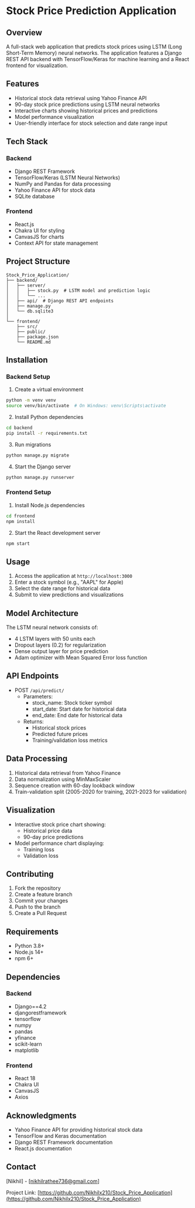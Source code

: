 # Stock Price Prediction Application

## Overview
A full-stack web application that predicts stock prices using LSTM (Long Short-Term Memory) neural networks. The application features a Django REST API backend with TensorFlow/Keras for machine learning and a React frontend for visualization.

## Features
- Historical stock data retrieval using Yahoo Finance API
- 90-day stock price predictions using LSTM neural networks
- Interactive charts showing historical prices and predictions
- Model performance visualization
- User-friendly interface for stock selection and date range input

## Tech Stack
### Backend
- Django REST Framework
- TensorFlow/Keras (LSTM Neural Networks)
- NumPy and Pandas for data processing
- Yahoo Finance API for stock data
- SQLite database

### Frontend
- React.js
- Chakra UI for styling
- CanvasJS for charts
- Context API for state management

## Project Structure
```
Stock_Price_Application/
├── backend/
│   ├── server/
│   │   ├── stock.py  # LSTM model and prediction logic
│   │   └── ...
│   ├── api/  # Django REST API endpoints
│   ├── manage.py
│   └── db.sqlite3
│
└── frontend/
    ├── src/
    ├── public/
    ├── package.json
    └── README.md
```


## Installation

### Backend Setup
1. Create a virtual environment
```bash
python -m venv venv
source venv/bin/activate  # On Windows: venv\Scripts\activate
```

2. Install Python dependencies
```bash
cd backend
pip install -r requirements.txt
```

3. Run migrations
```bash
python manage.py migrate
```

4. Start the Django server
```bash
python manage.py runserver
```

### Frontend Setup
1. Install Node.js dependencies
```bash
cd frontend
npm install
```

2. Start the React development server
```bash
npm start
```

## Usage
1. Access the application at `http://localhost:3000`
2. Enter a stock symbol (e.g., "AAPL" for Apple)
3. Select the date range for historical data
4. Submit to view predictions and visualizations

## Model Architecture
The LSTM neural network consists of:
- 4 LSTM layers with 50 units each
- Dropout layers (0.2) for regularization
- Dense output layer for price prediction
- Adam optimizer with Mean Squared Error loss function

## API Endpoints
- POST `/api/predict/`
  - Parameters:
    - stock_name: Stock ticker symbol
    - start_date: Start date for historical data
    - end_date: End date for historical data
  - Returns:
    - Historical stock prices
    - Predicted future prices
    - Training/validation loss metrics

## Data Processing
1. Historical data retrieval from Yahoo Finance
2. Data normalization using MinMaxScaler
3. Sequence creation with 60-day lookback window
4. Train-validation split (2005-2020 for training, 2021-2023 for validation)

## Visualization
- Interactive stock price chart showing:
  - Historical price data
  - 90-day price predictions
- Model performance chart displaying:
  - Training loss
  - Validation loss

## Contributing
1. Fork the repository
2. Create a feature branch
3. Commit your changes
4. Push to the branch
5. Create a Pull Request

## Requirements
- Python 3.8+
- Node.js 14+
- npm 6+

## Dependencies
### Backend
- Django==4.2
- djangorestframework
- tensorflow
- numpy
- pandas
- yfinance
- scikit-learn
- matplotlib

### Frontend
- React 18
- Chakra UI
- CanvasJS
- Axios


## Acknowledgments
- Yahoo Finance API for providing historical stock data
- TensorFlow and Keras documentation
- Django REST Framework documentation
- React.js documentation

## Contact
[Nikhil] - [nikhilrathee736@gmail.com]

Project Link: [https://github.com/Nikhilx210/Stock_Price_Application](https://github.com/Nikhilx210/Stock_Price_Application)
